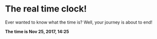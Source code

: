 # The real time clock!

Ever wanted to know what the time is? Well, your journey is about to end!

**The time is Nov 25, 2017, 14:25**